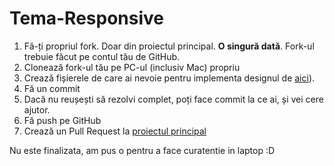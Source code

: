 # Tema-Responsive

1. Fă-ți propriul fork. Doar din proiectul principal. **O singură dată**. Fork-ul trebuie făcut pe contul tău de GitHub.
2. Clonează fork-ul tău pe PC-ul (inclusiv Mac) propriu
3. Crează fișierele de care ai nevoie pentru implementa designul de [aici](https://www.figma.com/file/xEktFZL9eoqJ7lnmie6ufk/Teme-Front-End-by-Cornel?node-id=1004%3A200&t=X82b3CjvbAtc3Fj6-4)).
4. Fă un commit 
5. Dacă nu reușești să rezolvi complet, poți face commit la ce ai, și vei cere ajutor.
6. Fă push pe GitHub
7. Crează un Pull Request la [proiectul principal](https://github.com/ITSchool-Web-Force/Tema-Responsive/pulls)

Nu este finalizata, am pus o pentru a face curatentie in laptop :D
